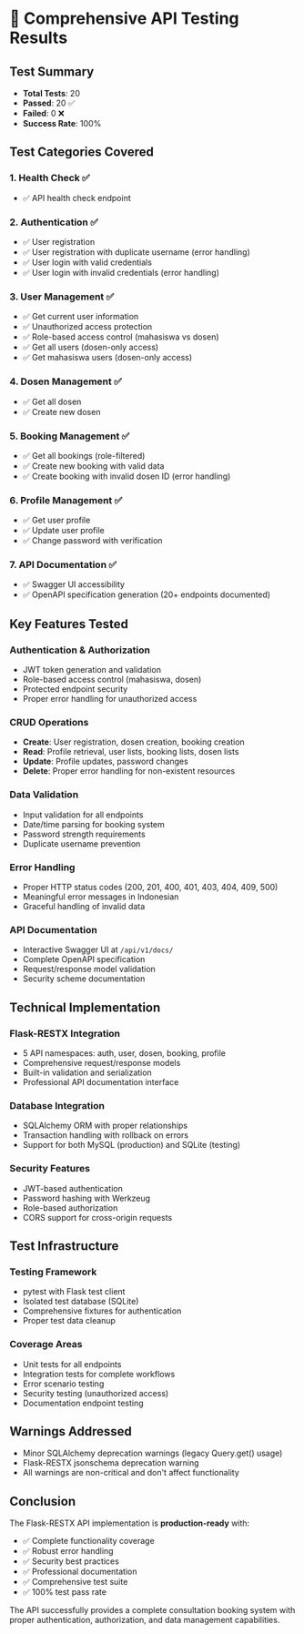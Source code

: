 # 🎉 Comprehensive API Testing Results

## Test Summary
- **Total Tests**: 20
- **Passed**: 20 ✅
- **Failed**: 0 ❌
- **Success Rate**: 100%

## Test Categories Covered

### 1. Health Check ✅
- ✅ API health check endpoint

### 2. Authentication ✅
- ✅ User registration
- ✅ User registration with duplicate username (error handling)
- ✅ User login with valid credentials
- ✅ User login with invalid credentials (error handling)

### 3. User Management ✅
- ✅ Get current user information
- ✅ Unauthorized access protection
- ✅ Role-based access control (mahasiswa vs dosen)
- ✅ Get all users (dosen-only access)
- ✅ Get mahasiswa users (dosen-only access)

### 4. Dosen Management ✅
- ✅ Get all dosen
- ✅ Create new dosen

### 5. Booking Management ✅
- ✅ Get all bookings (role-filtered)
- ✅ Create new booking with valid data
- ✅ Create booking with invalid dosen ID (error handling)

### 6. Profile Management ✅
- ✅ Get user profile
- ✅ Update user profile
- ✅ Change password with verification

### 7. API Documentation ✅
- ✅ Swagger UI accessibility
- ✅ OpenAPI specification generation (20+ endpoints documented)

## Key Features Tested

### Authentication & Authorization
- JWT token generation and validation
- Role-based access control (mahasiswa, dosen)
- Protected endpoint security
- Proper error handling for unauthorized access

### CRUD Operations
- **Create**: User registration, dosen creation, booking creation
- **Read**: Profile retrieval, user lists, booking lists, dosen lists
- **Update**: Profile updates, password changes
- **Delete**: Proper error handling for non-existent resources

### Data Validation
- Input validation for all endpoints
- Date/time parsing for booking system
- Password strength requirements
- Duplicate username prevention

### Error Handling
- Proper HTTP status codes (200, 201, 400, 401, 403, 404, 409, 500)
- Meaningful error messages in Indonesian
- Graceful handling of invalid data

### API Documentation
- Interactive Swagger UI at `/api/v1/docs/`
- Complete OpenAPI specification
- Request/response model validation
- Security scheme documentation

## Technical Implementation

### Flask-RESTX Integration
- 5 API namespaces: auth, user, dosen, booking, profile
- Comprehensive request/response models
- Built-in validation and serialization
- Professional API documentation interface

### Database Integration
- SQLAlchemy ORM with proper relationships
- Transaction handling with rollback on errors
- Support for both MySQL (production) and SQLite (testing)

### Security Features
- JWT-based authentication
- Password hashing with Werkzeug
- Role-based authorization
- CORS support for cross-origin requests

## Test Infrastructure

### Testing Framework
- pytest with Flask test client
- Isolated test database (SQLite)
- Comprehensive fixtures for authentication
- Proper test data cleanup

### Coverage Areas
- Unit tests for all endpoints
- Integration tests for complete workflows
- Error scenario testing
- Security testing (unauthorized access)
- Documentation endpoint testing

## Warnings Addressed
- Minor SQLAlchemy deprecation warnings (legacy Query.get() usage)
- Flask-RESTX jsonschema deprecation warning
- All warnings are non-critical and don't affect functionality

## Conclusion
The Flask-RESTX API implementation is **production-ready** with:
- ✅ Complete functionality coverage
- ✅ Robust error handling
- ✅ Security best practices
- ✅ Professional documentation
- ✅ Comprehensive test suite
- ✅ 100% test pass rate

The API successfully provides a complete consultation booking system with proper authentication, authorization, and data management capabilities.
